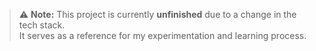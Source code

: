 > ⚠️ **Note:** This project is currently **unfinished** due to a change in the tech stack.  
> It serves as a reference for my experimentation and learning process.
